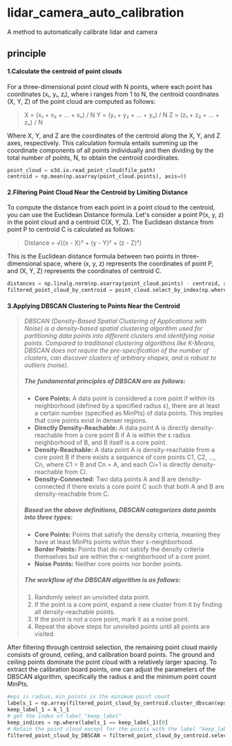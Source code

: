 # lidar_camera_auto_calibration
A method to automatically calibrate lidar and camera

## principle
#### 1.Calculate the centroid of point clouds
For a three-dimensional point cloud with N points, where each point has coordinates (xᵢ, yᵢ, zᵢ), where i ranges from 1 to N, the centroid coordinates (X, Y, Z) of the point cloud are computed as follows:
>X = (x₁ + x₂ + ... + xₙ) / N
Y = (y₁ + y₂ + ... + yₙ) / N
Z = (z₁ + z₂ + ... + zₙ) / N

Where X, Y, and Z are the coordinates of the centroid along the X, Y, and Z axes, respectively. This calculation formula entails summing up the coordinate components of all points individually and then dividing by the total number of points, N, to obtain the centroid coordinates.
```python
point_cloud = o3d.io.read_point_cloud(file_path)
centroid = np.mean(np.asarray(point_cloud.points), axis=0)
```
#### 2.Filtering Point Cloud Near the Centroid by Limiting Distance

To compute the distance from each point in a point cloud to the centroid, you can use the Euclidean Distance formula. Let's consider a point P(x, y, z) in the point cloud and a centroid C(X, Y, Z). The Euclidean distance from point P to centroid C is calculated as follows:
>Distance = √((x - X)² + (y - Y)² + (z - Z)²)

This is the Euclidean distance formula between two points in three-dimensional space, where (x, y, z) represents the coordinates of point P, and (X, Y, Z) represents the coordinates of centroid C.
```PYTHON
distances = np.linalg.norm(np.asarray(point_cloud.points) - centroid, axis=1)
filtered_point_cloud_by_centroid = point_cloud.select_by_index(np.where(distances <= 2)[0])
```
#### 3.Applying DBSCAN Clustering to Points Near the Centroid
>*DBSCAN (Density-Based Spatial Clustering of Applications with Noise) is a density-based spatial clustering algorithm used for partitioning data points into different clusters and identifying noise points. Compared to traditional clustering algorithms like K-Means, DBSCAN does not require the pre-specification of the number of clusters, can discover clusters of arbitrary shapes, and is robust to outliers (noise).*
>
>##### The fundamental principles of DBSCAN are as follows:
>
> - **Core Points:** A data point is considered a core point if within its neighborhood (defined by a specified radius ε), there are at least a certain number (specified as MinPts) of data points. This implies that core points exist in denser regions.
> - **Directly Density-Reachable:** A data point A is directly density-reachable from a core point B if A is within the ε radius neighborhood of B, and B itself is a core point.
> - **Density-Reachable:** A data point A is density-reachable from a core point B if there exists a sequence of core points C1, C2, ..., Cn, where C1 = B and Cn = A, and each Ci+1 is directly density-reachable from Ci.
> - **Density-Connected:** Two data points A and B are density-connected if there exists a core point C such that both A and B are density-reachable from C.
>
>##### Based on the above definitions, DBSCAN categorizes data points into three types:
>
> - **Core Points:** Points that satisfy the density criteria, meaning they have at least MinPts points within their ε-neighborhood.
> - **Border Points:** Points that do not satisfy the density criteria themselves but are within the ε-neighborhood of a core point.
> - **Noise Points:** Neither core points nor border points.
>
>##### The workflow of the DBSCAN algorithm is as follows:
>1. Randomly select an unvisited data point.
>2. If the point is a core point, expand a new cluster from it by finding all density-reachable points.
>3. If the point is not a core point, mark it as a noise point.
>4. Repeat the above steps for unvisited points until all points are visited.

After filtering through centroid selection, the remaining point cloud mainly consists of ground, ceiling, and calibration board points. The ground and ceiling points dominate the point cloud with a relatively larger spacing. To extract the calibration board points, one can adjust the parameters of the DBSCAN algorithm, specifically the radius ε and the minimum point count MinPts.
```python
#eps is radius，min_points is the minimum point count
labels_1 = np.array(filtered_point_cloud_by_centroid.cluster_dbscan(eps=eps_1, min_points=min_points_1))
keep_label_1 = k_l_1 
# get the index of label "keep_label"
keep_indices = np.where(labels_1 == keep_label_1)[0] 
# Retain the point cloud except for the points with the label "keep_label".
filtered_point_cloud_by_DBSCAN = filtered_point_cloud_by_centroid.select_by_index(keep_indices)
```

